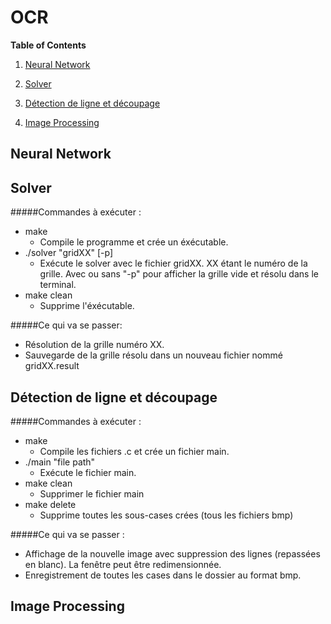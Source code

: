 
# OCR

**Table of Contents**
1. [Neural Network](#Neural_Network)

2. [Solver](#Solver)

3. [Détection de ligne et découpage](#Détection_de_ligne_et_découpage)

4. [Image Processing](#Image_Processing)




## Neural Network

## Solver
#####Commandes à exécuter :

 - make
 	- Compile le programme et crée un éxécutable.
 - ./solver "gridXX" [-p]
 	- Exécute le solver avec le fichier gridXX. XX étant le numéro de la grille.
	Avec ou sans "-p" pour afficher la grille vide et résolu dans le terminal.
 - make clean
 	- Supprime l'éxécutable.
	
#####Ce qui va se passer:
- Résolution de la grille numéro XX.
- Sauvegarde de la grille résolu dans un nouveau fichier nommé gridXX.result

## Détection de ligne et découpage
 
#####Commandes à exécuter :
- make
	- Compile les fichiers .c et crée un fichier main.
- ./main "file path"
	- Exécute le fichier main.
- make clean
	- Supprimer le fichier main
- make delete
	- Supprime toutes les sous-cases crées (tous les fichiers bmp)


#####Ce qui va se passer  :
- Affichage de la nouvelle image avec suppression des lignes (repassées en blanc). La fenêtre peut être redimensionnée.
- Enregistrement de toutes les cases dans le dossier au format bmp.
## Image Processing


